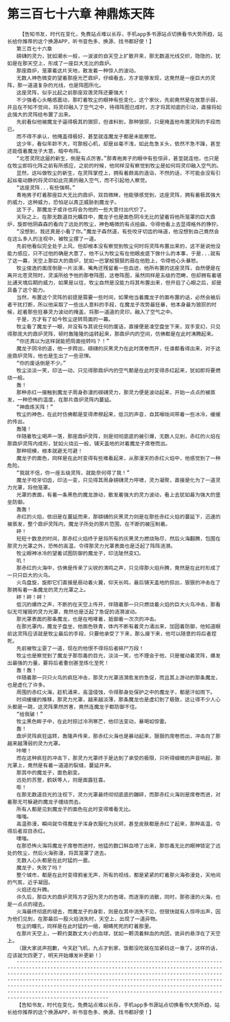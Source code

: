 # 第三百七十六章 神鼎炼天阵
        【告知书友，时代在变化，免费站点难以长存，手机app多书源站点切换看书大势所趋，站长给你推荐的这个换源APP，听书音色多、换源、找书都好使！】
       第三百七十六章
       磅礴的灵力，犹如潮水一般，一波波的自天空上扩散开来，那无数道光线交织，隐隐的，犹如是在那天空上，形成了一座巨大无比的鼎炉。
       那座鼎炉，笼罩着这片天地，散发着一种惊人的波动。
       无数人神色微变的望着那座光芒鼎炉，仔细看去，方才能够发现，这竟然是一座巨大的灵阵，那一道道复杂的光线，也是阵图所化。
       这座灵阵，似乎比起之前那座双莲灵阵还要强大！
       不少强者心头略感震动，那盯着牧尘的眼神有些变化，这个家伙，先前竟然是在故意示弱，并且在不知不觉间，将灵印融入了空气之中，待得阵图已成时，方才将其彻底的引动，直接将如此强大的灵阵给布置了出来。
       先前看似他被魔龙子逼得极其的狼狈，但谁料到，那种狼狈，只是掩盖他布置灵阵的手段而已。
       而不得不承认，他掩盖得极好，甚至就连魔龙子都是未能察觉。
       这少年，看似年龄不大，可那般心机，却是丝毫不浅，如此危急关头，依然不急不躁，甚至还能借着魔龙子大意，暗中布阵。
       “北苍灵院这届的新生，倒是有点厉害。”那青袍男子的眼中有些惊异，甚至就连他，也只是在牧尘即将化阵之前有所感应，之前的时候，他同样没有察觉到牧尘是如何将灵印融入空气的。
       显然，这叫做牧尘的新生，在灵阵掌控上，拥有着颇高的造诣，不然的话，不可能会没有引起丝毫动静的将灵印如此完美的融入空气，而不引起他人察觉。
       “这座灵阵...有些强啊。”
       青袍男子盯着那座巨大无比的鼎炉，双目微眯，他能够感觉到，这座灵阵，拥有着极其强大的威力，这种威力，恐怕足以真正威胁到魔龙子。
       这下子，那魔龙子或许也将会为他的一些大意付出代价了。
       天际之上，在那无数道目光瞩目中，魔龙子也是面色阴冷无比的望着将他所笼罩的巨大鼎炉，旋即他阴森森的看向了远处的牧尘，神色略微的有点扭曲，令得他看上去显得格外的狰狞。
       “没想到，我还真是小看了你。”魔龙子森然道，有些咬牙切齿的味道，他没想到自己竟然会在这么多人的注视中，被牧尘摆了一道。
       先前他看似完全处于上风，但却根本没有察觉到牧尘何时将灵阵布置出来的，这不是说他没能力感应，只不过他的确是大意了，他不认为牧尘有在他眼皮底下做什么的本事，于是...就有了这一幕，天空上那巨大的鼎炉，犹如一巴掌般狠狠的扇在他脸上，令得他心头暴怒。
       牧尘俊逸的面庞倒是一片淡漠，嘴角还残留着一些血迹，他所布置的这座灵阵，自然便是在离开北苍灵院时，灵溪所给予他的那卷阵图，这卷阵图，虽然同样是五级的范畴，但却拥有着堪比通天境后期的威力，如果是以往，牧尘自然是没能力将其布置出来，但开启了心眼之后，却是具备了这个能力。
       当然，布置这个灵阵的前提是需要一些时间，如果他当着魔龙子的面布置的话，必然会被后者干扰打断，所以他采取了一些出人意料的手段，在魔龙子攻势最狂暴，他本身最为狼狈的时候，趁着那些狂暴灵力波动的掩盖，将那一道道的灵印，融入了空气之中。
       于是，方才有了如今牧尘逆转局面的一幕。
       牧尘看了魔龙子一眼，并没有与其说任何的废话，直接便是凌空盘坐下来，双手变幻，只见得那庞大的鼎炉灵阵，顿时轰隆隆的运转起来，那鼎炉内的空间，仿佛都是在此时沸腾起来。
       “你还真以为这样就能把局面扭转吗？！”
       魔龙子阴冷的道，他一步跨出，磅礴的灰黑灵力在此时席卷而开，任谁都看得出来，对于这座鼎炉灵阵，他也是生出了一些忌惮。
       “你的废话倒是不少。”
       牧尘淡淡一笑，印法一动，只见得那鼎炉内的空气都是在此时变得赤红起来，犹如即将要燃烧一般。
       轰！
       那种赤红一接触到魔龙子周身弥漫的磅礴灵力，那灵力便是波动起来，开始一点点的被蒸发，一种恐怖的温度，在那片鼎炉灵阵内蔓延。
       “神鼎炼天阵！”
       牧尘的神色，在此时仿佛都是变得肃穆起来，低沉的声音，自其喉咙间带着一些冰冷，缓缓的传出。
       轰隆！
       伴随着牧尘喝声一落，那座鼎炉灵阵，则是彻彻底底的被引爆，无数人见到，赤红的火焰在那鼎炉灵阵内成形，犹如火烧云一般，铺天盖地的对着魔龙子席卷而出。
       那种规模，根本就避无可避！
       魔龙子的面色，同样是在此时变得有些难看起来，从那漫天的赤红火焰中，他感觉到了一种危险。
       “我就不信，你一座五级灵阵，就能奈何得了我！”
       魔龙子咬牙切齿，印法一变，只见得其周身磅礴灵力呼啸，灵力凝聚，直接是化为了一道灵力光罩，将他笼罩。
       光罩的表面，有着一条黑色的魔龙游动，散发着强大的灵力波动，看上去犹如最为强大的堡垒防御。
       轰轰！
       赤红的火焰，依旧是在蔓延而来，那磅礴的灰黑灵力则是在那些赤红火焰的蔓延下，迅速的被蒸发，整个鼎炉灵阵内，魔龙子所处的那片范围，在不断的被压制着。
       砰！
       短短十数息的时间，那赤红火焰终于是将所有的灰黑灵力燃烧殆尽，然后火海翻腾，包围在那灵力光罩之外，恐怖的高温，令得那灵力光罩表面也是泛起了阵阵涟漪。
       牧尘眼神冰冷的望着试图防御的魔龙子，印法陡然变幻。
       叽！
       那赤红的火海中，仿佛是传来了尖锐的清鸣之声，只见得那火焰升腾，竟然是在此时形成了一只只巨大的火鸟。
       火鸟盘旋，旋即它们直接是扇动着火翼，仰天长鸣，最后铺天盖地的掠出，狠狠的冲击在了那拥有着一条魔龙的灵力光罩之上。
       砰！砰！砰！
       低沉的爆炸之声，不断的在天空上传开，伴随着那一只只燃烧着火焰的巨大火鸟冲击，那看似无可摧毁的灵力光罩，竟然也是泛起了急促的涟漪波动。
       那光罩表面的那条魔龙，也是在咆哮着，抵御着一次次的冲击。
       在那光罩内，魔龙子盘坐，他面色铁青，体内不断有着灵力涌出来，加固着防御，他知道眼前这灵阵应该就是牧尘最后的手段，只要他承受了下来，那么接下来，他可以随意的将后者捏死。
       先前被牧尘耍了一道，现在的他恨不得将后者碎尸万段！
       牧尘也是察觉到了魔龙子那怨毒的目光，淡淡一笑，也不理会于他，只是催动着灵阵，爆发出最强的力量，要将后者重创甚至炼化至死！
       轰！轰！
       伴随着那一只只火鸟的疯狂冲击，那灵力光罩涟漪愈发的急促，而且其上游动的那条魔龙，也是虚化了许多。
       周围的赤红火海，趁机涌来，高温侵蚀，令得那身处保护之中的魔龙子，都是汗如雨下。
       时间缓缓的推移，那灵力光罩，越来越淡薄，那条魔龙也是虚幻到了极致，这让得不少人心头都是一跳，这灵阵果然厉害，竟然连魔龙子都防御不住。
       “给我破！”
       牧尘黑色眸子中，在此时掠过冷冽寒芒，他印法变动，暴喝如惊雷。
       轰！
       鼎炉灵阵疯狂运转，轰隆声传来，那赤红火海也是暴动起来，狠狠的席卷而出，冲击向了那越来越薄弱的灵力光罩。
       咔嚓！
       而在这种疯狂的冲击下，那灵力光罩终于是达到了承受的极限，只听得细微的声音响起，那光罩上，竟然是有着一道道的裂缝，蔓延开来。
       那其中的魔龙子，面色剧变。
       远处的苏萱，鹤妖等人，则是面露狂喜。
       嘭！
       在那无数道目光的注视下，灵力光罩最终彻彻底底的蹦碎，而那赤红火海则是席卷而进，对着那无可躲避的魔龙子缠绕而去。
       所有人都是见到魔龙子的面色在此时变得难看无比。
       嗤嗤。
       高温弥漫，瞬间就令得魔龙子浑身衣服化为灰烬，甚至皮肤都是赤红了起来，那种高温，令得后者双目赤红。
       噗嗤。
       在那恐怖火海将魔龙子席卷而进时，他猛的数口鲜血喷了出来，那怨毒无比的眼神锁定了远处的牧尘，然后火海弥漫，将其笼罩了进去。
       无数人心头都是在此时猛的一震。
       魔龙子，失败了吗？
       整个城市，都是在此时变得鸦雀无声，所有的视线，都是紧紧的盯着那火海弥漫处，天地间的气氛，近乎凝固。
       火焰还在升腾。
       许久后，那巨大的鼎炉灵阵方才因为灵力的告竭，而逐渐的消散，同时，那弥漫的火海，也是一点点的褪去。
       火海最终彻底的褪去，而魔龙子的身影，则是在其中消失不见，但很快就有人惊呼出声，因为他们见到，在那最后一股火焰消失时，天空上，出现了一道异物。
       牧尘的瞳孔，同样是在此时猛的一缩，眼睛死死的盯着那里。
       在那片天空上，一颗约莫数丈大小的血球，犹如一颗流着鲜血的肉团，诡异的悬浮在了天空上。
       （跟大家说声抱歉，今天赶飞机，九点才到家，饭都没吃就在加紧码这一章了。这样的话，应该就欠四更了，明天开始爆发补更新！）
       ------------------------------------------------------------------------------------------------------------------------------------------------------------------------------------------------------------------------------------------------------------------------------------------------------------------------------------------------------------------------------------------------------------------------------------------------------------------
       【告知书友，时代在变化，免费站点难以长存，手机app多书源站点切换看书大势所趋，站长给你推荐的这个换源APP，听书音色多、换源、找书都好使！】